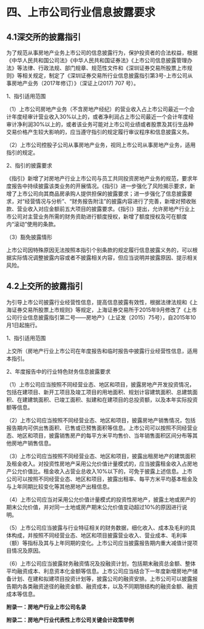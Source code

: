 # 四、上市公司行业信息披露要求

## 4.1深交所的披露指引

为了规范从事房地产业务上市公司的信息披露行为，保护投资者的合法权益，根据《中华人民共和国公司法》《中华人民共和国证券法》《上市公司信息披露管理办法》等法律、行政法规、部门规章、规范性文件和《深圳证券交易所股票上市规则》等相关规定，制定了《深圳证券交易所行业信息披露指引第3号-上市公司从事房地产业务（2017年修订）》（深证上(2017)
707 号）。

1、指引适用范围

（1）上市公司房地产业务（不含房地产经纪）的营业收入占上市公司最近一个会计年度经审计营业收入30%以上的，或者净利润占上市公司最近一个会计年度经审计净利润30%以上的，或者该业务可能对上市公司业绩或者股票及其衍生品种交易价格产生较大影响的，应当遵守指引的规定履行审议程序和信息披露义务。

（2）上市公司控股子公司从事房地产业务，视同上市公司从事房地产业务，适用指引的规定。

2、指引的披露要求

《指引》新增了对房地产行业上市公司与员工共同投资房地产业务的规范，要求年度报告中持续披露该类业务的开展情况。《指引》进一步强化了风险揭示要求，新增了上市公司向其商品房承购人提供担保的披露要求；进一步强化了信息披露要求，对“经营情况与分析”、“财务报告附注”的披露内容进行了完善，新增对预收账款、营业收入对应金额前五大项目的披露要求。《指引》提出，允许房地产行业上市公司对主营业务所需的财务资助进行额度授权，新增了额度授权及可在额度内“滚动”使用的条款。

（3）豁免披露情形

上市公司因特殊原因无法按照本指引个别条款的规定履行信息披露义务的，可以根据实际情况调整披露内容或者不披露相关内容，但应当说明并披露原因、提示相关风险。

## 4.2上交所的披露指引

为引导上市公司披露行业经营性信息，提高信息披露有效性，根据法律法规和《上海证券交易所股票上市规则》等规定，上海证券交易所于2015年9月修改了《上市公司行业信息披露指引第二号——房地产》（上证发〔2015〕75号），自2015年10月1日起施行。

1、指引适用范围

上交所（房地产行业上市公司在年度报告和临时报告中披露行业经营性信息，适用本指引。

2、年度报告中的行业特色财务信息披露要求

（1）上市公司应当按照不同经营业态、地区和项目，披露房地产开发投资情况，包括在建项目、新开工项目及竣工项目的用地面积、规划计容建筑面积、总建筑面积、在建建筑面积、已竣工面积、拟建和在建项目的总投资额，以及本年实际投资额等信息。

（2）上市公司应当按照不同经营业态、地区和项目，披露房地产销售情况，包括报告期内可供出售面积、已售或已预售面积等信息。上市公司可以按照不同经营业态、地区和项目，披露销售房产的每平方米平均售价、当年销售面积区间分布等其他房地产销售信息。

（3）上市公司应当按照不同经营业态、地区和项目，披露出租房地产的建筑面积及租金收入。对投资性房地产采用公允价值计量模式的，应当披露租金收入占房地产公允价值比。租金收入占营业总收入10%以下的，可免于披露上述信息。上市公司可以按照不同经营业态、地区和项目，披露出租率、每平方米平均基本租金及与上年同期比较变化等其他房地产出租信息。

（4）上市公司应当对采用公允价值计量模式的投资性房地产，披露土地或房产的期末公允价值，并对同一土地或房产期末公允价值变动超过10%的原因进行说明。

（5）上市公司应当披露与行业特征相关的财务数据，细化收入、成本及毛利的具体构成，并按照不同经营业态、地区和项目披露营业收入、营业成本、毛利率（额）等指标及其与上年同期的变化。上市公司应当披露报告期内重大减值计提项目情况及原因。

（6）上市公司应当披露财务融资情况及投融资计划，包括期末融资总金额、整体平均融资成本、利息资本化金额等信息。上市公司应当结合下一年度新增房地产储备计划、在建和拟建项目投资计划等，披露公司的融资安排。上市公司可以披露报告期内各类融资途径的融资金额、融资成本，以及不同期限结构的融资金额、融资成本等信息。

**附录一：房地产行业上市公司名录**

**附录二：房地产行业代表性上市公司关键会计政策举例**